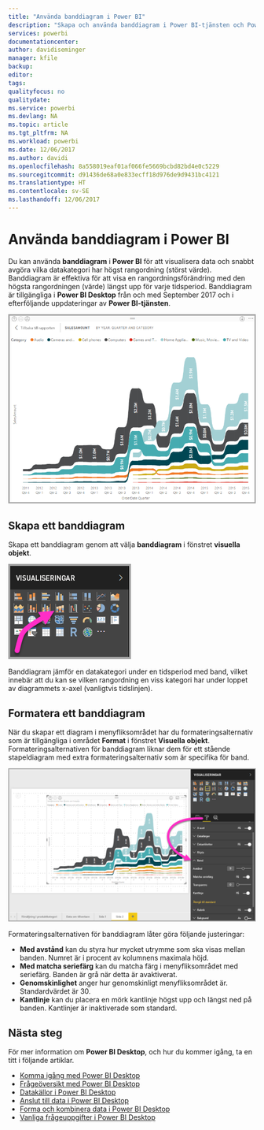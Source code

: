 ```yaml
---
title: "Använda banddiagram i Power BI"
description: "Skapa och använda banddiagram i Power BI-tjänsten och Power BI Desktop"
services: powerbi
documentationcenter: 
author: davidiseminger
manager: kfile
backup: 
editor: 
tags: 
qualityfocus: no
qualitydate: 
ms.service: powerbi
ms.devlang: NA
ms.topic: article
ms.tgt_pltfrm: NA
ms.workload: powerbi
ms.date: 12/06/2017
ms.author: davidi
ms.openlocfilehash: 8a558019eaf01af066fe5669bcbd82bd4e0c5229
ms.sourcegitcommit: d91436de68a0e833ecff18d976de9d9431bc4121
ms.translationtype: HT
ms.contentlocale: sv-SE
ms.lasthandoff: 12/06/2017
---
```

# <a name="use-ribbon-charts-in-power-bi"></a>Använda banddiagram i Power BI
Du kan använda **banddiagram** i **Power BI** för att visualisera data och snabbt avgöra vilka datakategori har högst rangordning (störst värde). Banddiagram är effektiva för att visa en rangordningsförändring med den högsta rangordningen (värde) längst upp för varje tidsperiod. Banddiagram är tillgängliga i **Power BI Desktop** från och med September 2017 och i efterföljande uppdateringar av **Power BI-tjänsten**.

![](media/desktop-ribbon-charts/ribbon-charts_01.png)

## <a name="create-a-ribbon-chart"></a>Skapa ett banddiagram
Skapa ett banddiagram genom att välja **banddiagram** i fönstret **visuella objekt**.

![](media/desktop-ribbon-charts/ribbon-charts_02.png)

Banddiagram jämför en datakategori under en tidsperiod med band, vilket innebär att du kan se vilken rangordning en viss kategori har under loppet av diagrammets x-axel (vanligtvis tidslinjen).

## <a name="format-a-ribbon-chart"></a>Formatera ett banddiagram
När du skapar ett diagram i menyfliksområdet har du formateringsalternativ som är tillgängliga i området **Format** i fönstret **Visuella objekt**. Formateringsalternativen för banddiagram liknar dem för ett stående stapeldiagram med extra formateringsalternativ som är specifika för band.

![](media/desktop-ribbon-charts/ribbon-charts_03.png)

Formateringsalternativen för banddiagram låter göra följande justeringar:

* **Med avstånd** kan du styra hur mycket utrymme som ska visas mellan banden. Numret är i procent av kolumnens maximala höjd.
* **Med matcha seriefärg** kan du matcha färg i menyfliksområdet med seriefärg. Banden är grå när detta är avaktiverat.
* **Genomskinlighet** anger hur genomskinligt menyfliksområdet är. Standardvärdet är 30.
* **Kantlinje** kan du placera en mörk kantlinje högst upp och längst ned på banden. Kantlinjer är inaktiverade som standard.

## <a name="next-steps"></a>Nästa steg
För mer information om **Power BI Desktop**, och hur du kommer igång, ta en titt i följande artiklar.

* [Komma igång med Power BI Desktop](desktop-getting-started.md)
* [Frågeöversikt med Power BI Desktop](desktop-query-overview.md)
* [Datakällor i Power BI Desktop](desktop-data-sources.md)
* [Anslut till data i Power BI Desktop](desktop-connect-to-data.md)
* [Forma och kombinera data i Power BI Desktop](desktop-shape-and-combine-data.md)
* [Vanliga frågeuppgifter i Power BI Desktop](desktop-common-query-tasks.md)   

